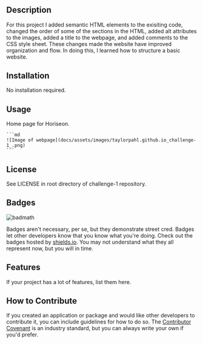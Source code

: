 # <Challenge-1>

## Description

For this project I added semantic HTML elements to the exisiting code, changed the 
order of some of the sections in the HTML, added alt attributes to the images, added a title to the webpage, and added comments to the CSS style sheet. These changes made 
the website have improved organization and flow. In doing this, I learned how to structure a basic website.

## Installation

No installation required.

## Usage

Home page for Horiseon.


    ```md
    ![Image of webpage](docs/assets/images/taylorpahl.github.io_challenge-1_.png)
    ```

## License

See LICENSE in root directory of challenge-1 repository.

## Badges

![badmath](https://img.shields.io/github/languages/top/lernantino/badmath)

Badges aren't necessary, per se, but they demonstrate street cred. Badges let other developers know that you know what you're doing. Check out the badges hosted by [shields.io](https://shields.io/). You may not understand what they all represent now, but you will in time.

## Features

If your project has a lot of features, list them here.

## How to Contribute

If you created an application or package and would like other developers to contribute it, you can include guidelines for how to do so. The [Contributor Covenant](https://www.contributor-covenant.org/) is an industry standard, but you can always write your own if you'd prefer.


